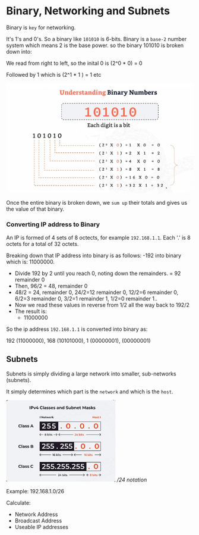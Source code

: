 # Binary, Networking and Subnets

Binary is `key` for networking.

It's 1's and 0's. So a binary like `101010` is 6-bits. Binary is a `base-2` number system which means 2 is the base power. so the binary 101010 is broken down into:

We read from right to left, so the inital 0 is (2^0 * 0) = 0

Followed by 1 which is (2^1 * 1 ) = 1 etc

![alt text](./Images/binary.png)

Once the entire binary is broken down, we `sum up` their totals and gives us the value of that binary.

### Converting IP address to Binary

An IP is formed of 4 sets of 8 octects, for example `192.168.1.1`. Each '.' is 8 octets for a total of 32 octets.

Breaking down that IP address into binary is as follows:
-192 into binary which is:  11000000.
- Divide 192 by 2 until you reach 0, noting down the remainders. = 92 remainder 0
- Then, 96/2 = 48, remainder 0
- 48/2 = 24, remainder 0, 24/2=12 remainder 0, 12/2=6 remainder 0, 6/2=3 remainder 0, 3/2=1 remainder 1, 1/2=0 remainder 1..
- Now we read these values in reverse from 1/2 all the way back to 192/2
- The result is:
    - 11000000

So the ip address `192.168.1.1` is converted into binary as:

192 (11000000), 168 (10101000), 1 (00000001), (00000001)

## Subnets

Subnets is simply dividing a large network into smaller, sub-networks (subnets).

It simply determines which part is the `network` and which is the `host`.

![alt text](./Images/subnet-mask.png)
*/24 notation*

Example: 192.168.1.0/26

Calculate:
- Network Address
- Broadcast Address
- Useable IP addresses